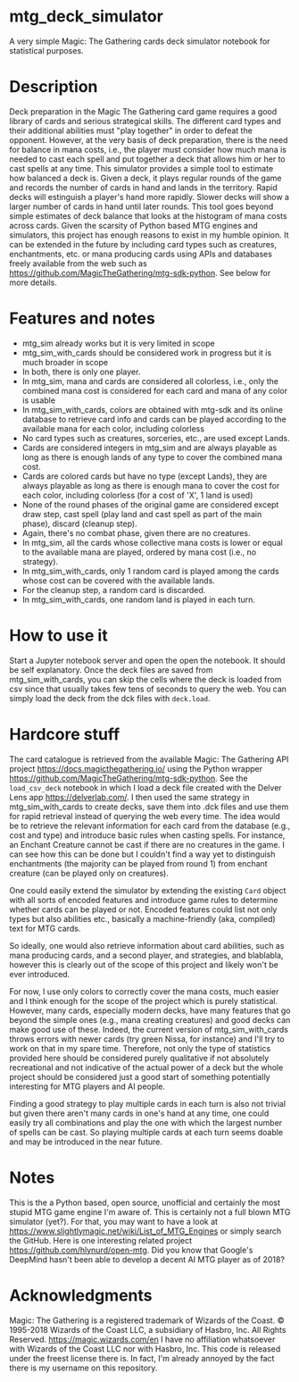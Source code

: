 # mtg_deck_simulator
A very simple Magic: The Gathering cards deck simulator notebook for statistical purposes.

# Description
Deck preparation in the Magic The Gathering card game requires a good library of cards and serious strategical skills.
The different card types and their additional abilities must "play together" in order to defeat the opponent.
However, at the very basis of deck preparation, there is the need for balance in mana costs, i.e., the player must consider how much mana is needed to cast each spell and put together a deck that allows him or her to cast spells at any time.
This simulator provides a simple tool to estimate how balanced a deck is.
Given a deck, it plays regular rounds of the game and records the number of cards in hand and lands in the territory.
Rapid decks will estinguish a player's hand more rapidly.
Slower decks will show a larger number of cards in hand until later rounds.
This tool goes beyond simple estimates of deck balance that looks at the histogram of mana costs across cards.
Given the scarsity of Python based MTG engines and simulators, this project has enough reasons to exist in my humble opinion.
It can be extended in the future by including card types such as creatures, enchantments, etc. or mana producing cards using APIs and databases freely available from the web such as https://github.com/MagicTheGathering/mtg-sdk-python.
See below for more details.

# Features and notes
- mtg_sim already works but it is very limited in scope
- mtg_sim_with_cards should be considered work in progress but it is much broader in scope
- In both, there is only one player.
- In mtg_sim, mana and cards are considered all colorless, i.e., only the combined mana cost is considered for each card and mana of any color is usable
- In mtg_sim_with_cards, colors are obtained with mtg-sdk and its online database to retrieve card info and cards can be played according to the available mana for each color, including colorless
- No card types such as creatures, sorceries, etc., are used except Lands.
- Cards are considered integers in mtg_sim and are always playable as long as there is enough lands of any type to cover the combined mana cost.
- Cards are colored cards but have no type (except Lands), they are always playable as long as there is enough mana to cover the cost for each color, including colorless (for a cost of 'X', 1 land is used)
- None of the round phases of the original game are considered except draw step, cast spell (play land and cast spell as part of the main phase), discard (cleanup step).
- Again, there's no combat phase, given there are no creatures.
- In mtg_sim, all the cards whose collective mana costs is lower or equal to the available mana are played, ordered by mana cost (i.e., no strategy).
- In mtg_sim_with_cards, only 1 random card is played among the cards whose cost can be covered with the available lands.
- For the cleanup step, a random card is discarded.
- In mtg_sim_with_cards, one random land is played in each turn.

# How to use it
Start a Jupyter notebook server and open the open the notebook.
It should be self explanatory.
Once the deck files are saved from mtg_sim_with_cards, you can skip the cells where the deck is loaded from csv since that usually takes few tens of seconds to query the web.
You can simply load the deck from the dck files with `deck.load`.

# Hardcore stuff
The card catalogue is retrieved from the available Magic: The Gathering API project https://docs.magicthegathering.io/ using the Python wrapper https://github.com/MagicTheGathering/mtg-sdk-python.
See the `load_csv_deck` notebook in which I load a deck file created with the Delver Lens app https://delverlab.com/.
I then used the same strategy in mtg_sim_with_cards to create decks, save them into .dck files and use them for rapid retrieval instead of querying the web every time.
The idea would be to retrieve the relevant information for each card from the database (e.g., cost and type) and introduce basic rules when casting spells.
For instance, an Enchant Creature cannot be cast if there are no creatures in the game.
I can see how this can be done but I couldn't find a way yet to distinguish enchantments (the majority can be played from round 1) from enchant creature (can be played only on creatures).

One could easily extend the simulator by extending the existing `Card` object with all sorts of encoded features and introduce game rules to determine whether cards can be played or not.
Encoded features could list not only types but also abilities etc., basically a machine-friendly (aka, compiled) text for MTG cards.

So ideally, one would also retrieve information about card abilities, such as mana producing cards, and a second player, and strategies, and blablabla, however this is clearly out of the scope of this project and likely won't be ever introduced.

For now, I use only colors to correctly cover the mana costs, much easier and I think enough for the scope of the project which is purely statistical.
However, many cards, especially modern decks, have many features that go beyond the simple ones (e.g., mana creating creatures) and good decks can make good use of these.
Indeed, the current version of mtg_sim_with_cards throws errors with newer cards (try green Nissa, for instance) and I'll try to work on that in my spare time.
Therefore, not only the type of statistics provided here should be considered purely qualitative if not absolutely recreational and not indicative of the actual power of a deck but the whole project should be considered just a good start of something potentially interesting for MTG players and AI people.

Finding a good strategy to play multiple cards in each turn is also not trivial but given there aren't many cards in one's hand at any time, one could easily try all combinations and play the one with which the largest number of spells can be cast.
So playing multiple cards at each turn seems doable and may be introduced in the near future.

# Notes
This is the a Python based, open source, unofficial and certainly the most stupid MTG game engine I'm aware of.
This is certainly not a full blown MTG simulator (yet?).
For that, you may want to have a look at https://www.slightlymagic.net/wiki/List_of_MTG_Engines or simply search the GitHub.
Here is one interesting related project https://github.com/hlynurd/open-mtg.
Did you know that Google's DeepMind hasn't been able to develop a decent AI MTG player as of 2018?

# Acknowledgments
Magic: The Gathering is a registered trademark of Wizards of the Coast.
© 1995-2018 Wizards of the Coast LLC, a subsidiary of Hasbro, Inc. All Rights Reserved.
https://magic.wizards.com/en
I have no affiliation whatsoever with Wizards of the Coast LLC nor with Hasbro, Inc.
This code is released under the freest license there is.
In fact, I'm already annoyed by the fact there is my username on this repository.
